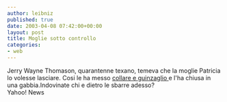 ```yaml
---
author: leibniz
published: true
date: 2003-04-08 07:42:00+00:00
layout: post
title: Moglie sotto controllo
categories:
- web
---
```

Jerry Wayne Thomason, quarantenne texano, temeva che la moglie Patricia lo volesse lasciare. Cosi le ha messo  [   collare e guinzaglio ](http://story.news.yahoo.com/news?tmpl=story2&cid=573&ncid=757&e=1&u=/nm/20030407/od_nm/collar_dc)e l'ha chiusa in una gabbia.Indovinate chi e dietro le sbarre adesso?   
Yahoo! News
